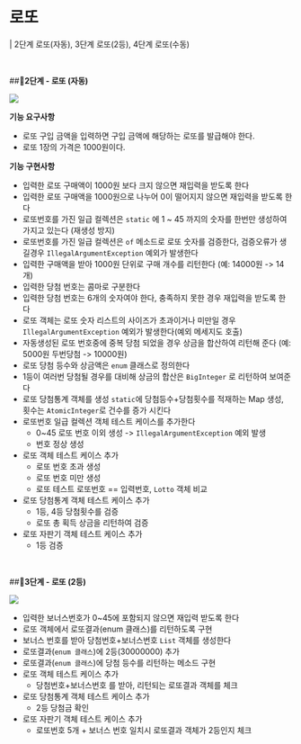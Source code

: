 # 로또

| 2단계 로또(자동), 3단계 로또(2등), 4단계 로또(수동)

<br>

##📍**2단계 - 로또 (자동)**

![](https://i.ibb.co/wrVV1sG/image.png)

**기능 요구사항**
- 로또 구입 금액을 입력하면 구입 금액에 해당하는 로또를 발급해야 한다.
- 로또 1장의 가격은 1000원이다.

**기능 구현사항**
- 입력한 로또 구매액이 1000원 보다 크지 않으면 재입력을 받도록 한다
- 입력한 로또 구매액을 1000원으로 나누어 0이 떨어지지 않으면 재입력을 받도록 한다
- 로또번호를 가진 일급 컬렉션은 `static` 에 1 ~ 45 까지의 숫자를 한번만 생성하여 가지고 있는다 (재생성 방지)
- 로또번호를 가진 일급 컬렉션은 `of` 메소드로 로또 숫자를 검증한다, 검증오류가 생길경우 `IllegalArgumentException` 예외가 발생한다
- 입력한 구매액을 받아 1000원 단위로 구매 개수를 리턴한다 (예: 14000원 -> 14개)
- 입력한 당첨 번호는 콤마로 구분한다
- 입력한 당첨 번호는 6개의 숫자여야 한다, 충족하지 못한 경우 재입력을 받도록 한다
- 로또 객체는 로또 숫자 리스트의 사이즈가 초과이거나 미만일 경우 `IllegalArgumentException` 예외가 발생한다(예외 메세지도 호출)
- 자동생성된 로또 번호중에 중복 당첨 되었을 경우 상금을 합산하여 리턴해 준다 (예: 5000원 두번당첨 -> 10000원)
- 로또 당첨 등수와 상금액은 `enum` 클래스로 정의한다
- 1등이 여러번 당첨될 경우를 대비해 상금의 합산은 `BigInteger` 로 리턴하여 보여준다
- 로또 당첨통계 객체를 생성 `static`에 당첨등수+당첨횟수를 적재하는 Map 생성, 횟수는 `AtomicInteger`로 건수를 증가 시킨다
- 로또번호 일급 컬렉션 객체 테스트 케이스를 추가한다
  - 0~45 로또 번호 이외 생성 -> `IllegalArgumentException` 예외 발생
  - 번호 정상 생성
- 로또 객체 테스트 케이스 추가
  - 로또 번호 초과 생성
  - 로또 번호 미만 생성
  - 로또 테스트 로또번호 == 입력번호, `Lotto` 객체 비교
- 로또 당첨통계 객체 테스트 케이스 추가
  - 1등, 4등 당첨횟수를 검증
  - 로또 총 획득 상금을 리턴하여 검증
- 로또 자판기 객체 테스트 케이스 추가
  - 1등 검증

<br>

##📍**3단계 - 로또 (2등)**

![](https://i.ibb.co/wrVV1sG/image.png)

- 입력한 보너스번호가 0~45에 포함되지 않으면 재입력 받도록 한다
- 로또 객체에서 로또결과(enum 클래스)를 리턴하도록 구현
- 보너스 번호를 받아 당첨번호+보너스번호 `List` 객체를 생성한다
- 로또결과(`enum 클래스`)에 2등(30000000) 추가
- 로또결과(`enum 클래스`)에 당첨 등수를 리턴하는 메소드 구현
- 로또 객체 테스트 케이스 추가
  - 당첨번호+보너스번호 를 받아, 리턴되는 로또결과 객체를 체크
- 로또 당첨통계 객체 테스트 케이스 추가
  - 2등 당첨금 확인
- 로또 자판기 객체 테스트 케이스 추가
  - 로또번호 5개 + 보너스 번호 일치시 로또결과 객체가 2등인지 체크
